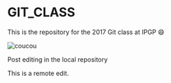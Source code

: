 # GIT_CLASS

This is the repository for the 2017 Git class at IPGP :smile:

![coucou](http://blog.shanegraphique.com/wp-content/uploads/2014/09/carlsberg-beer-pub-earth-terre-astronaute-numerik.jpg)

Post editing in the local repository

This is a remote edit.
